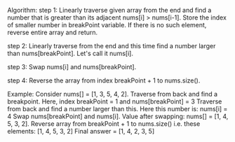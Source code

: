 ​Algorithm:
step 1: Linearly traverse given array from the end and find a number that is greater than its adjacent nums[i] > nums[i-1]. Store the index of smaller number in breakPoint variable. If there is no such element, reverse entire array and return.

step 2: Linearly traverse from the end and this time find a number larger than nums[breakPoint]. Let's call it nums[i].

step 3: Swap nums[i] and nums[breakPoint].

step 4: Reverse the array from index breakPoint + 1 to nums.size().

Example:
Consider nums[] = [1, 3, 5, 4, 2].
Traverse from back and find a breakpoint. Here, index breakPoint = 1 and nums[breakPoint] = 3
Traverse from back and find a number larger than this. Here this number is: nums[i] = 4
Swap nums[breakPoint] and nums[i]. Value after swapping: nums[] = [1, 4, 5, 3, 2].
Reverse array from breakPoint + 1 to nums.size() i.e. these elements: [1, 4, 5, 3, 2]
Final answer = [1, 4, 2, 3, 5]
